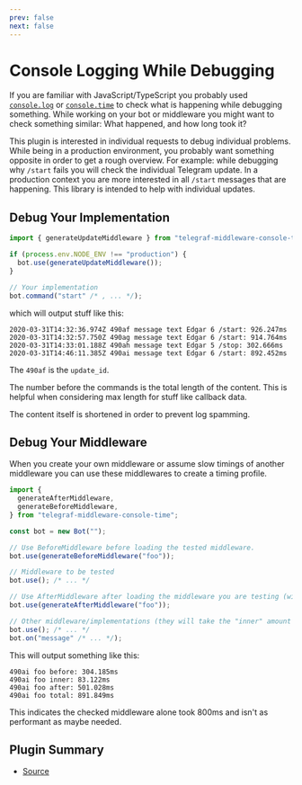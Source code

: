 ```yaml
---
prev: false
next: false
---
```


# Console Logging While Debugging

If you are familiar with JavaScript/TypeScript you probably used
[`console.log`](https://developer.mozilla.org/en-US/docs/Web/API/console/log_static)
or
[`console.time`](https://developer.mozilla.org/en-US/docs/Web/API/console/time_static)
to check what is happening while debugging something. While working on your bot
or middleware you might want to check something similar: What happened, and how
long took it?

This plugin is interested in individual requests to debug individual problems.
While being in a production environment, you probably want something opposite in
order to get a rough overview. For example: while debugging why `/start` fails
you will check the individual Telegram update. In a production context you are
more interested in all `/start` messages that are happening. This library is
intended to help with individual updates.

## Debug Your Implementation

```ts
import { generateUpdateMiddleware } from "telegraf-middleware-console-time";

if (process.env.NODE_ENV !== "production") {
  bot.use(generateUpdateMiddleware());
}

// Your implementation
bot.command("start" /* , ... */);
```

which will output stuff like this:

```text
2020-03-31T14:32:36.974Z 490af message text Edgar 6 /start: 926.247ms
2020-03-31T14:32:57.750Z 490ag message text Edgar 6 /start: 914.764ms
2020-03-31T14:33:01.188Z 490ah message text Edgar 5 /stop: 302.666ms
2020-03-31T14:46:11.385Z 490ai message text Edgar 6 /start: 892.452ms
```

The `490af` is the `update_id`.

The number before the commands is the total length of the content. This is
helpful when considering max length for stuff like callback data.

The content itself is shortened in order to prevent log spamming.

## Debug Your Middleware

When you create your own middleware or assume slow timings of another middleware
you can use these middlewares to create a timing profile.

```ts
import {
  generateAfterMiddleware,
  generateBeforeMiddleware,
} from "telegraf-middleware-console-time";

const bot = new Bot("");

// Use BeforeMiddleware before loading the tested middleware.
bot.use(generateBeforeMiddleware("foo"));

// Middleware to be tested
bot.use(); /* ... */

// Use AfterMiddleware after loading the middleware you are testing (with the same label).
bot.use(generateAfterMiddleware("foo"));

// Other middleware/implementations (they will take the "inner" amount of time when used).
bot.use(); /* ... */
bot.on("message" /* ... */);
```

This will output something like this:

```text
490ai foo before: 304.185ms
490ai foo inner: 83.122ms
490ai foo after: 501.028ms
490ai foo total: 891.849ms
```

This indicates the checked middleware alone took 800ms and isn't as performant
as maybe needed.

## Plugin Summary

- [Source](https://github.com/EdJoPaTo/telegraf-middleware-console-time)
